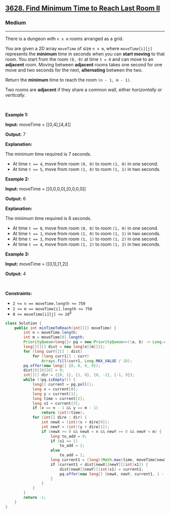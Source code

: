 <h2><a href="https://leetcode.com/problems/find-minimum-time-to-reach-last-room-ii">3628. Find Minimum Time to Reach Last Room II</a></h2><h3>Medium</h3><hr><p>There is a dungeon with <code>n x m</code> rooms arranged as a grid.</p>

<p>You are given a 2D array <code>moveTime</code> of size <code>n x m</code>, where <code>moveTime[i][j]</code> represents the <strong>minimum</strong> time in seconds when you can <strong>start moving</strong> to that room. You start from the room <code>(0, 0)</code> at time <code>t = 0</code> and can move to an <strong>adjacent</strong> room. Moving between <strong>adjacent</strong> rooms takes one second for one move and two seconds for the next, <strong>alternating</strong> between the two.</p>

<p>Return the <strong>minimum</strong> time to reach the room <code>(n - 1, m - 1)</code>.</p>

<p>Two rooms are <strong>adjacent</strong> if they share a common wall, either <em>horizontally</em> or <em>vertically</em>.</p>

<p>&nbsp;</p>
<p><strong class="example">Example 1:</strong></p>

<div class="example-block">
<p><strong>Input:</strong> <span class="example-io">moveTime = [[0,4],[4,4]]</span></p>

<p><strong>Output:</strong> 7</p>

<p><strong>Explanation:</strong></p>

<p>The minimum time required is 7 seconds.</p>

<ul>
	<li>At time <code>t == 4</code>, move from room <code>(0, 0)</code> to room <code>(1, 0)</code> in one second.</li>
	<li>At time <code>t == 5</code>, move from room <code>(1, 0)</code> to room <code>(1, 1)</code> in two seconds.</li>
</ul>
</div>

<p><strong class="example">Example 2:</strong></p>

<div class="example-block">
<p><strong>Input:</strong> <span class="example-io">moveTime = [[0,0,0,0],[0,0,0,0]]</span></p>

<p><strong>Output:</strong> 6</p>

<p><strong>Explanation:</strong></p>

<p>The minimum time required is 6 seconds.</p>

<ul>
	<li>At time <code>t == 0</code>, move from room <code>(0, 0)</code> to room <code>(1, 0)</code> in one second.</li>
	<li>At time <code>t == 1</code>, move from room <code>(1, 0)</code> to room <code>(1, 1)</code> in two seconds.</li>
	<li>At time <code>t == 3</code>, move from room <code>(1, 1)</code> to room <code>(1, 2)</code> in one second.</li>
	<li>At time <code>t == 4</code>, move from room <code>(1, 2)</code> to room <code>(1, 3)</code> in two seconds.</li>
</ul>
</div>

<p><strong class="example">Example 3:</strong></p>

<div class="example-block">
<p><strong>Input:</strong> <span class="example-io">moveTime = [[0,1],[1,2]]</span></p>

<p><strong>Output:</strong> 4</p>
</div>

<p>&nbsp;</p>
<p><strong>Constraints:</strong></p>

<ul>
	<li><code>2 &lt;= n == moveTime.length &lt;= 750</code></li>
	<li><code>2 &lt;= m == moveTime[i].length &lt;= 750</code></li>
	<li><code>0 &lt;= moveTime[i][j] &lt;= 10<sup>9</sup></code></li>
</ul>

```java
class Solution {
    public int minTimeToReach(int[][] moveTime) {
        int n = moveTime.length;
        int m = moveTime[0].length;
        PriorityQueue<long[]> pq = new PriorityQueue<>((a, b) -> Long.compare(a[2], b[2]));
        long[][][] dist = new long[n][m][2];
        for (long curr[][] : dist)
            for (long curr1[] : curr)
                Arrays.fill(curr1, Long.MAX_VALUE / 10);
        pq.offer(new long[] {0, 0, 0, 0});
        dist[0][0][0] = 0;
        int[][] dir = {{0, 1}, {1, 0}, {0, -1}, {-1, 0}};
        while (!pq.isEmpty()) {
            long[] current = pq.poll();
            long x = current[0];
            long y = current[1];
            long time = current[2];
            long x1 = current[3];
            if (x == n - 1 && y == m - 1)
                return (int)(time);
            for (int[] dire : dir) {
                int newX = (int)(x + dire[0]);
                int newY = (int)(y + dire[1]);
                if (newX >= 0 && newX < n && newY >= 0 && newY < m) {
                    long to_add = 0;
                    if (x1 == 1)
                        to_add = 2;
                    else
                        to_add = 1;
                    long current1 = (long)(Math.max(time, moveTime[newX][newY])) + to_add;
                    if (current1 < dist[newX][newY][(int)x1]) {
                        dist[newX][newY][(int)x1] = current1;
                        pq.offer(new long[] {newX, newY, current1, 1 - x1});
                    }
                }
            }
        }
        return -1;
    }
}
```
